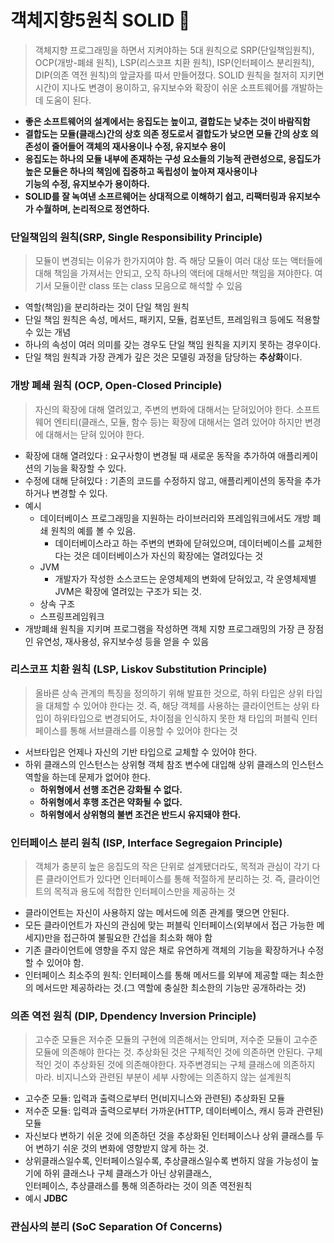 # 객체지향5원칙 SOLID 📌
> 객체지향 프로그래밍을 하면서 지켜야하는 5대 원칙으로 SRP(단일책임원칙), OCP(개방-폐쇄 원칙), LSP(리스코프 치환 원칙), ISP(인터페이스 분리원칙),
> DIP(의존 역전 원칙)의 앞글자를 따서 만들어졌다. SOLID 원칙을 철저히 지키면 시간이 지나도 변경이 용이하고, 유지보수와 확장이 쉬운 소프트웨어를 개발하는데
> 도움이 된다.
* **좋은 소프트웨어의 설계에서는 응집도는 높이고, 결합도는 낮추는 것이 바람직함**
* **결합도는 모듈(클래스)간의 상호 의존 정도로서 결합도가 낮으면 모듈 간의 상호 의존성이 줄어들어 객체의 재사용이나 수정, 유지보수 용이**
* **응집도는 하나의 모듈 내부에 존재하는 구성 요소들의 기능적 관련성으로, 응집도가 높은 모듈은 하나의 책임에 집중하고 독립성이 높아져 재사용이나      
  기능의 수정, 유지보수가 용이하다.**
* **SOLID를 잘 녹여낸 소프르웨어는 상대적으로 이해하기 쉽고, 리팩터링과 유지보수가 수월하며, 논리적으로 정연하다.**

### 단일책임의 원칙(SRP, Single Responsibility Principle)
> 모듈이 변경되는 이유가 한가지여야 함. 즉 해당 모듈이 여러 대상 또는 액터들에 대해 책임을 가져서는 안되고, 오직 하나의 액터에 대해서만 책임을 져야한다.
> 여기서 모듈이란 class 또는 class 모음으로 해석할 수 있음
* 역할(책임)을 분리하라는 것이 단일 책임 원칙
* 단일 책임 원칙은 속성, 메서드, 패키지, 모듈, 컴포넌트, 프레임워크 등에도 적용할 수 있는 개념
* 하나의 속성이 여러 의미를 갖는 경우도 단일 책임 원칙을 지키지 못하는 경우이다.
* 단일 책임 원칙과 가장 관계가 깊은 것은 모델링 과정을 담당하는 **추상화**이다.

### 개방 폐쇄 원칙 (OCP, Open-Closed Principle)
> 자신의 확장에 대해 열려있고, 주변의 변화에 대해서는 닫혀있어야 한다.
> 소프트웨어 엔티티(클래스, 모듈, 함수 등)는 확장에 대해서는 열려 있어야 하지만 변경에 대해서는 닫혀 있어야 한다.
  * 확장에 대해 열려있다 : 요구사항이 변경될 때 새로운 동작을 추가하여 애플리케이션의 기능을 확장할 수 있다.
  * 수정에 대해 닫혀있다 : 기존의 코드를 수정하지 않고, 애플리케이션의 동작을 추가하거나 변경할 수 있다.
* 예시
  * 데이터베이스 프로그래밍을 지원하는 라이브러리와 프레임워크에서도 개방 폐쇄 원칙의 예를 볼 수 있음.
    * 데이터베이스라고 하는 주변의 변화에 닫혀있으며, 데이터베이스를 교체한다는 것은 데이터베이스가 자신의 확장에는 열려있다는 것
  * JVM
    * 개발자가 작성한 소스코드는 운영체제의 변화에 닫혀있고, 각 운영체제별 JVM은 확장에 열려있는 구조가 되는 것.
  * 상속 구조
  * 스프링프레임워크
* 개방폐쇄 원칙을 지키며 프로그램을 작성하면 객체 지향 프로그래밍의 가장 큰 장점인 유연성, 재사용성, 유지보수성 등을 얻을 수 있음

### 리스코프 치환 원칙 (LSP, Liskov Substitution Principle)
> 올바른 상속 관계의 특징을 정의하기 위해 발표한 것으로, 하위 타입은 상위 타입을 대체할 수 있어야 한다는 것.
> 즉, 해당 객체를 사용하는 클라이언트는 상위 타입이 하위타입으로 변경되어도, 차이점을 인식하지 못한 채 타입의 퍼블릭 인터페이스를 통해
> 서브클래스를 이용할 수 있어야 한다는 것
* 서브타입은 언제나 자신의 기반 타입으로 교체할 수 있어야 한다.
* 하위 클래스의 인스턴스는 상위형 객체 참조 변수에 대입해 상위 클래스의 인스턴스 역할을 하는데 문제가 없어야 한다.
  * **하위형에서 선행 조건은 강화될 수 없다.**
  * **하위형에서 후행 조건은 약화될 수 없다.**
  * **하위형에서 상위형의 불변 조건은 반드시 유지돼야 한다.**

### 인터페이스 분리 원칙 (ISP, Interface Segregaion Principle)
> 객체가 충분히 높은 응집도의 작은 단위로 설계됐더라도, 목적과 관심이 각기 다른 클라이언트가 있다면 인터페이스를 통해 적절하게 분리하는 것.
> 즉, 클라이언트의 목적과 용도에 적합한 인터페이스만을 제공하는 것
* 클라이언트는 자신이 사용하지 않는 메서드에 의존 관계를 맺으면 안된다.
* 모든 클라이언트가 자신의 관심에 맞는 퍼블릭 인터페이스(외부에서 접근 가능한 메세지)만을 접근하여 불필요한 간섭을 최소화 해야 함
* 기존 클라이언트에 영향을 주지 않은 채로 유연하게 객체의 기능을 확장하거나 수정할 수 있어야 함.
* 인터페이스 최소주의 원칙: 인터페이스를 통해 메서드를 외부에 제공할 때는 최소한의 메서드만 제공하라는 것.(그 역할에 충실한 최소한의 기능만 공개하라는 것)

### 의존 역전 원칙 (DIP, Dpendency Inversion Principle)
> 고수준 모듈은 저수준 모듈의 구현에 의존해서는 안되며, 저수준 모듈이 고수준 모듈에 의존해야 한다는 것.
> 추상화된 것은 구체적인 것에 의존하면 안된다. 구체적인 것이 추상화된 것에 의존해야한다.
> 자주변경되는 구체 클래스에 의존하지 마라.
> 비지니스와 관련된 부분이 세부 사항에는 의존하지 않는 설계원칙
  * 고수준 모듈: 입력과 출력으로부터 먼(비지니스와 관련된) 추상화된 모듈
  * 저수준 모듈: 입력과 출력으로부터 가까운(HTTP, 데이터베이스, 캐시 등과 관련된) 모듈
* 자신보다 변하기 쉬운 것에 의존하던 것을 추상화된 인터페이스나 상위 클래스를 두어 변하기 쉬운 것의 변화에 영향받지 않게 하는 것.
* 상위클래스일수록, 인터페이스일수록, 추상클래스일수록 변하지 않을 가능성이 높기에 하위 클래스나 구체 클래스가 아닌 상위클래스,      
  인터페이스, 추상클래스를 통해 의존하라는 것이 의존 역전원칙
* 예시 **JDBC**

### 관심사의 분리 (SoC Separation Of Concerns)
> 
